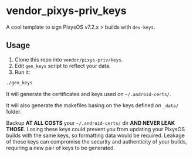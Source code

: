 # vendor_pixys-priv_keys

A cool template to sign PixysOS v7.2.x > builds with `dev-keys`.

## Usage

1. Clone this repo into `vendor/pixys-priv/keys`.
2. Edit `gen_keys` script to reflect your data.
3. Run it:

```bash
./gen_keys
```

It will generate the certificates and keys used on `~/.android-certs/`.

It will also generate the makefiles basing on the keys defined on `_data/` folder.

Backup **AT ALL COSTS** your `~/.android-certs/` dir **AND NEVER LEAK THOSE**. Losing these keys could prevent you from updating your PixysOS builds with the same keys, so formatting data would be required. Leakage of these keys can compromise the security and authenticity of your builds, requiring a new pair of keys to be generated.
